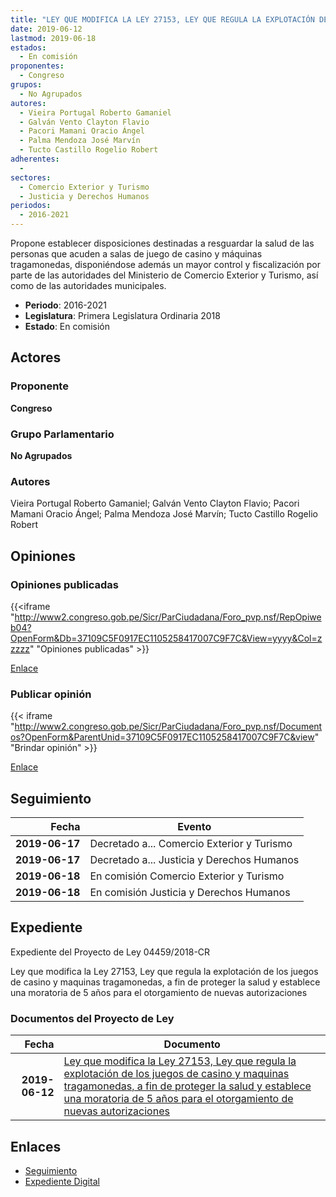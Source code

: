 ```yaml
---
title: "LEY QUE MODIFICA LA LEY 27153, LEY QUE REGULA LA EXPLOTACIÓN DE LOS JUEGOS DE CASINO Y MÁQUINAS TRAGAMONEDAS, A FIN DE PROTEGER LA SALUD Y ESTABLECE UNA MORATORIA DE 5 AÑOS PARA EL OTOrGAMIENTO DE NUEVAS AUTORIZACIONES"
date: 2019-06-12
lastmod: 2019-06-18
estados: 
  - En comisión
proponentes: 
  - Congreso
grupos: 
  - No Agrupados
autores: 
  - Vieira Portugal Roberto Gamaniel
  - Galván Vento Clayton Flavio
  - Pacori Mamani Oracio Ángel
  - Palma Mendoza José Marvín
  - Tucto Castillo Rogelio Robert
adherentes: 
  - 
sectores: 
  - Comercio Exterior y Turismo
  - Justicia y Derechos Humanos
periodos: 
  - 2016-2021
---
```


Propone establecer disposiciones destinadas a resguardar la salud de las personas que acuden a salas de juego de casino y máquinas tragamonedas, disponiéndose además un mayor control y fiscalización por parte de las autoridades del Ministerio de Comercio Exterior y Turismo, así como de las autoridades municipales.

- **Periodo**: 2016-2021
- **Legislatura**: Primera Legislatura Ordinaria 2018
- **Estado**: En comisión

## Actores

### Proponente

**Congreso**

### Grupo Parlamentario

**No Agrupados**

### Autores

Vieira Portugal Roberto Gamaniel; Galván Vento Clayton Flavio; Pacori Mamani Oracio Ángel; Palma Mendoza José Marvín; Tucto Castillo Rogelio Robert


## Opiniones

### Opiniones publicadas

{{<iframe "http://www2.congreso.gob.pe/Sicr/ParCiudadana/Foro_pvp.nsf/RepOpiweb04?OpenForm&Db=37109C5F0917EC1105258417007C9F7C&View=yyyy&Col=zzzzz" "Opiniones publicadas" >}}

[Enlace](http://www2.congreso.gob.pe/Sicr/ParCiudadana/Foro_pvp.nsf/RepOpiweb04?OpenForm&Db=37109C5F0917EC1105258417007C9F7C&View=yyyy&Col=zzzzz)
### Publicar opinión

{{< iframe "http://www2.congreso.gob.pe/Sicr/ParCiudadana/Foro_pvp.nsf/Documentos?OpenForm&ParentUnid=37109C5F0917EC1105258417007C9F7C&view" "Brindar opinión" >}}

[Enlace](http://www2.congreso.gob.pe/Sicr/ParCiudadana/Foro_pvp.nsf/Documentos?OpenForm&ParentUnid=37109C5F0917EC1105258417007C9F7C&view)

## Seguimiento

| Fecha | Evento |
|------:|--------|
| **2019-06-17** | Decretado a... Comercio Exterior y Turismo|
| **2019-06-17** | Decretado a... Justicia y Derechos Humanos|
| **2019-06-18** | En comisión Comercio Exterior y Turismo|
| **2019-06-18** | En comisión Justicia y Derechos Humanos|


## Expediente

Expediente del Proyecto de Ley 04459/2018-CR

Ley que modifica la Ley 27153, Ley que regula la explotación de los juegos de casino y maquinas tragamonedas, a fin de proteger la salud y establece una moratoria de 5 años para el otorgamiento de nuevas autorizaciones


### Documentos del Proyecto de Ley

| Fecha | Documento |
|------:|--------|
| **2019-06-12** | [Ley que modifica la Ley 27153, Ley que regula la explotación de los juegos de casino y maquinas tragamonedas, a fin de proteger la salud y establece una moratoria de 5 años para el otorgamiento de nuevas autorizaciones](http://www.leyes.congreso.gob.pe/Documentos/2016_2021/Proyectos_de_Ley_y_de_Resoluciones_Legislativas/PL0445920190612.pdf) |

## Enlaces 

- [Seguimiento](http://www2.congreso.gob.pehttp://www2.congreso.gob.pe/Sicr/TraDocEstProc/CLProLey2016.nsf/f7fff46988ca05b1052578e100829cc7/4e02578f0f07e67605258417007f1804?OpenDocument)
- [Expediente Digital](http://www2.congreso.gob.pehttp://www2.congreso.gob.pe/Sicr/TraDocEstProc/CLProLey2016.nsf/f7fff46988ca05b1052578e100829cc7/4e02578f0f07e67605258417007f1804?OpenDocument&Click=05257FB7005EB655.eb71d0cf91d8294e05256cdf006b5706/$Body/0.1C6C)
